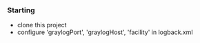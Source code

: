 ### Starting

 - clone this project
 - configure 'graylogPort', 'graylogHost', 'facility' in logback.xml
